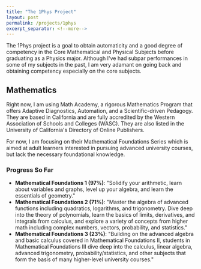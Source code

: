```yaml
---
title: "The 1Phys Project"
layout: post
permalink: /projects/1phys
excerpt_separator: <!--more-->
---
```


The 1Phys project is a goal to obtain automaticity and a good degree of competency in the Core Mathematical and Physical Subjects before graduating as a Physics major. Although I've had subpar performances in some of my subjects in the past, I am very adamant on going back and obtaining competency especially on the core subjects.

<!--more-->

## Mathematics

Right now, I am using Math Academy, a rigorous Mathematics Program that offers Adaptive Diagnostics, Automation, and a Scientific-driven Pedagogy. They are based in California and are fully accredited by the Western Association of Schools and Colleges (WASC). They are also listed in the University of California's Directory of Online Publishers.

For now, I am focusing on their Mathematical Foundations Series which is aimed at adult learners interested in pursuing advanced university courses, but lack the necessary foundational knowledge.

### Progress So Far
- **Mathematical Foundations 1 (97%)**: "Solidify your arithmetic, learn about variables and graphs, level up your algebra, and learn the essentials of geometry."
- **Mathematical Foundations 2 (71%)**: "Master the algebra of advanced functions including quadratics, logarithms, and trigonometry. Dive deep into the theory of polynomials, learn the basics of limits, derivatives, and integrals from calculus, and explore a variety of concepts from higher math including complex numbers, vectors, probability, and statistics."
- **Mathematical Foundations 3 (23%)**: "Building on the advanced algebra and basic calculus covered in Mathematical Foundations II, students in Mathematical Foundations III dive deep into the calculus, linear algebra, advanced trigonometry, probability/statistics, and other subjects that form the basis of many higher-level university courses."
